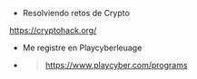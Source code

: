 - Resolviendo retos de Crypto

https://cryptohack.org/

- Me registre en Playcyberleuage
- > https://www.playcyber.com/programs

